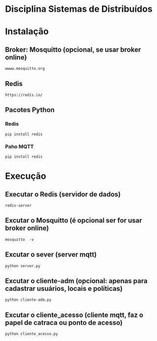 # Disciplina Sistemas de Distribuídos

# Instalação
## Broker: Mosquitto (opcional, se usar broker online)
    wwww.mosquitto.org 
## Redis 
    https://redis.io/
## Pacotes Python
### Redis
    pip install redis
### Paho MQTT
    pip install redis 

# Execução

## Executar o Redis (servidor de dados)
    redis-server

## Excutar o Mosquitto (é opcional ser for usar broker online)
    mosquitto  -v

## Excutar o sever (server mqtt)
    python server.py

## Excutar o cliente-adm (opcional: apenas para cadastrar usuários, locais e políticas)
    python cliente-adm.py

## Excutar o cliente_acesso (cliente mqtt, faz o papel de catraca ou ponto de acesso)
    python cliente_acesso.py
